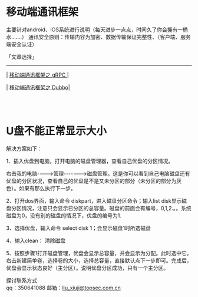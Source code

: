 # 移动端通讯框架

主要针对android、iOS系统进行说明（每天进步一点点，时间久了你会拥有一桶水.......）
通讯安全原则：传输内容为加密、数据传输保证完整性、（客户端、服务端安全认证）

「文章选择」
***

| [移动端通讯框架之  gRPC ](/content/gRPC.md)|


| [移动端通讯框架之  Dubbo](/content/Dubbo.md)|



<br>
<br>

# U盘不能正常显示大小
解决方案如下：

1、插入优盘到电脑，打开电脑的磁盘管理器，查看自己优盘的分区情况。

右击我的电脑---->管理------->磁盘管理。这是你可以看到自己电脑磁盘还有优盘的分区状况，查看自己的优盘是不是又未分区的部分（未分区的部分为灰色）。如果有那么执行下一步。

2、打开dos界面，输入命令 diskpart，进入磁盘分区命令；输入list disk显示磁盘分区情况，注意只会显示已分区的总容量。磁盘的前面会有编号，0,1,2.。。系统磁盘为0，没有别的磁盘的情况下，优盘的编号为1.

3、选择优盘，输入命令 select disk 1；会显示磁盘1时所选磁盘

4、输入clean： 清除磁盘

5、按照步骤1打开磁盘管理，优盘会显示总容量，并会显示为分配。此时选中它，右击新建简单卷，选择卷的大小，选择总容量，直接默认点下一步即可。完成后，优盘会显示状态良好（主分区）。说明优盘分区成功，只有一个主分区。











探讨联系方式<br>
 qq：350641088
邮箱：liu_xiuji@topsec.com.cn

